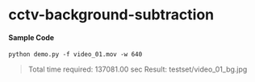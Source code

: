 # cctv-background-subtraction

#### Sample Code
```
python demo.py -f video_01.mov -w 640
```
> Total time required: 137081.00 sec
> Result: testset/video_01_bg.jpg
